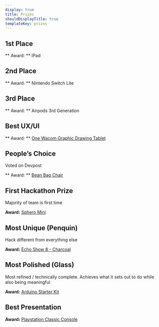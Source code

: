 ```yaml
---
display: true
title: Prizes
shouldDisplayTitle: true
templateKey: prizes
---
```

## 1st Place

** Award: ** iPad

## 2nd Place

** Award: ** Nintendo Switch Lite

## 3rd Place

** Award: ** Airpods 3rd Generation

## Best UX/UI

** Award: **
[One Wacom Graphic Drawing Tablet](https://www.amazon.com/Wacom-Graphic-Drawing-Tablet-Beginners/dp/B07S1RR3FR)

## People’s Choice
Voted on Devpost

** Award: **
[Bean Bag Chair](https://www.amazon.com/Big-Joe-645602-Chair-Stretch/dp/B008AE0WV0)

## First Hackathon Prize
Majority of team is first time

**Award:**
[Sphero Mini](https://sphero.com/collections/all/products/sphero-mini)

## Most Unique (Penquin)

Hack different from everything else

**Award:**
[Echo Show 8 - Charcoal](https://www.bestbuy.com/site/amazon-echo-show-8-smart-display-with-alexa-charcoal/6380481.p?skuId=6380481)

## Most Polished (Glass)

Most refined / technically complete. Achieves what it sets out to do while also being meaningful

**Award:**
[Arduino Starter Kit](https://store-usa.arduino.cc/products/arduino-starter-kit-multi-language)

## Best Presentation

**Award:**
[Playstation Classic Console](https://www.amazon.com/PlayStation-Classic-Console/dp/B07HHVF2XG/)